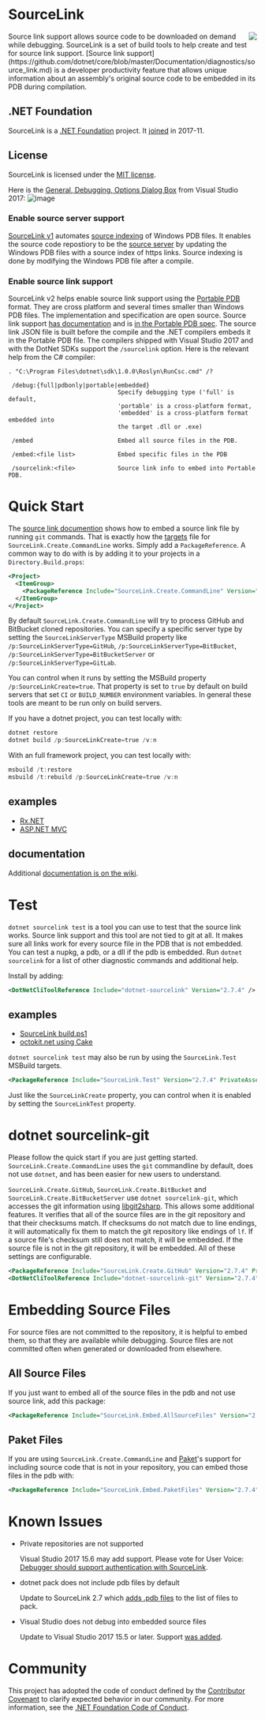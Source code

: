 
# SourceLink
<img src="https://ctaggart.github.io/SourceLink/SourceLink128.jpg" align="right">
 Source link support allows source code to be downloaded on demand while debugging. SourceLink is a set of build tools to help create and test for source link support. [Source link support](https://github.com/dotnet/core/blob/master/Documentation/diagnostics/source_link.md) is a developer productivity feature that allows unique information about an assembly's original source code to be embedded in its PDB during compilation.

## .NET Foundation

SourceLink is a [.NET Foundation](http://www.dotnetfoundation.org/projects) project. It [joined](http://www.dotnetfoundation.org/blog/2017/11/16/welcome-dnn-nunit-ironpython-mvvmcross-sourcelink-ilmerge-and-humanizer-to-the-net-foundation) in 2017-11.

## License

SourceLink is licensed under the [MIT license](LICENSE).

Here is the [General, Debugging, Options Dialog Box](https://docs.microsoft.com/en-us/visualstudio/debugger/general-debugging-options-dialog-box) from Visual Studio 2017:
![image](https://cloud.githubusercontent.com/assets/80104/23337630/001cedb6-fbba-11e6-9c44-68f4c826470c.png)

### Enable source server support
[SourceLink v1](https://github.com/ctaggart/SourceLink/wiki/SourceLink-v1) automates [source indexing](http://msdn.microsoft.com/en-us/library/windows/hardware/ff556898.aspx) of Windows PDB files. It enables the source code repostiory to be the [source server](http://msdn.microsoft.com/en-us/library/windows/desktop/ms680641.aspx) by updating the Windows PDB files with a source index of https links. Source indexing is done by modifying the Windows PDB file after a compile.

### Enable source link support
SourceLink v2 helps enable source link support using the [Portable PDB](https://github.com/dotnet/core/blob/master/Documentation/diagnostics/portable_pdb.md) format. They are cross platform and several times smaller than Windows PDB files. The implementation and specification are open source. Source link support [has documentation](https://github.com/dotnet/core/blob/master/Documentation/diagnostics/source_link.md) and is [in the Portable PDB spec](https://github.com/dotnet/corefx/blob/master/src/System.Reflection.Metadata/specs/PortablePdb-Metadata.md#SourceLink). The source link JSON file is built before the compile and the .NET compilers embeds it in the Portable PDB file. The compilers shipped with Visual Studio 2017 and with the DotNet SDKs support the `/sourcelink` option. Here is the relevant help from the C# compiler:
```
. "C:\Program Files\dotnet\sdk\1.0.0\Roslyn\RunCsc.cmd" /?

 /debug:{full|pdbonly|portable|embedded}
                               Specify debugging type ('full' is default,
                               'portable' is a cross-platform format,
                               'embedded' is a cross-platform format embedded into
                               the target .dll or .exe)
                               
 /embed                        Embed all source files in the PDB.
 
 /embed:<file list>            Embed specific files in the PDB
 
 /sourcelink:<file>            Source link info to embed into Portable PDB.
```

# Quick Start

The [source link documention](https://github.com/dotnet/core/blob/master/Documentation/diagnostics/source_link.md) shows how to embed a source link file by running `git` commands. That is exactly how the [targets](SourceLink.Create.CommandLine/SourceLink.Create.CommandLine.targets) file for `SourceLink.Create.CommandLine` works. Simply add a `PackageReference`. A common way to do with is by adding it to your projects in a `Directory.Build.props`:
``` xml
<Project>
  <ItemGroup>
    <PackageReference Include="SourceLink.Create.CommandLine" Version="2.7.4" PrivateAssets="All" /> 
  </ItemGroup>
</Project>
```

By default `SourceLink.Create.CommandLine` will try to process GitHub and BitBucket cloned repositories. You can specify a specific server type by setting the `SourceLinkServerType` MSBuild property like `/p:SourceLinkServerType=GitHub`, `/p:SourceLinkServerType=BitBucket`, `/p:SourceLinkServerType=BitBucketServer` or `/p:SourceLinkServerType=GitLab`.

You can control when it runs by setting the MSBuild property `/p:SourceLinkCreate=true`. That property is set to `true` by default on build servers that set `CI` or `BUILD_NUMBER` environment variables. In general these tools are meant to be run only on build servers.

If you have a dotnet project, you can test locally with:
``` ps1
dotnet restore
dotnet build /p:SourceLinkCreate=true /v:n
```
With an full framework project, you can test locally with:
``` ps1
msbuild /t:restore
msbuild /t:rebuild /p:SourceLinkCreate=true /v:n
```

## examples
- [Rx.NET](https://github.com/ctaggart/SourceLink/issues/167#issuecomment-297423617)
- [ASP.NET MVC](https://github.com/ctaggart/SourceLink/issues/173)

## documentation
Additional [documentation is on the wiki](https://github.com/ctaggart/SourceLink/wiki).

# Test

`dotnet sourcelink test` is a tool you can use to test that the source link works. Source link support and this tool are not tied to git at all. It makes sure all links work for every source file in the PDB that is not embedded. You can test a nupkg, a pdb, or a dll if the pdb is embedded. Run `dotnet sourcelink` for a list of other diagnostic commands and additional help.

Install by adding:
``` xml
<DotNetCliToolReference Include="dotnet-sourcelink" Version="2.7.4" />
```

## examples
- [SourceLink build.ps1](build.ps1#L45-L51)
- [octokit.net using Cake](https://github.com/ctaggart/SourceLink/issues/174)

`dotnet sourcelink test` may also be run by using the `SourceLink.Test` MSBuild targets.
``` xml
<PackageReference Include="SourceLink.Test" Version="2.7.4" PrivateAssets="all" />
```
Just like the `SourceLinkCreate` property, you can control when it is enabled by setting the `SourceLinkTest` property.

# dotnet sourcelink-git

Please follow the quick start if you are just getting started. `SourceLink.Create.CommandLine` uses the `git` commandline by default, does not use `dotnet`, and has been easier for new users to understand.

`SourceLink.Create.GitHub`, `SourceLink.Create.BitBucket` and `SourceLink.Create.BitBucketServer` use `dotnet sourcelink-git`, which accesses the git information using [libgit2sharp](https://github.com/libgit2/libgit2sharp). This allows some additional features. It verifies that all of the source files are in the git repository and that their checksums match. If checksums do not match due to line endings, it will automatically fix them to match the git repository like endings of `lf`. If a source file's checksum still does not match, it will be embedded. If the source file is not in the git repository, it will be embedded. All of these settings are configurable.

``` xml
<PackageReference Include="SourceLink.Create.GitHub" Version="2.7.4" PrivateAssets="all" />
<DotNetCliToolReference Include="dotnet-sourcelink-git" Version="2.7.4" />
```

# Embedding Source Files

For source files are not committed to the repository, it is helpful to embed them, so that they are available while debugging. Source files are not committed often when generated or downloaded from elsewhere.

## All Source Files

If you just want to embed all of the source files in the pdb and not use source link, add this package:
``` xml
<PackageReference Include="SourceLink.Embed.AllSourceFiles" Version="2.7.4" PrivateAssets="all" />
```

## Paket Files

If you are using `SourceLink.Create.CommandLine` and [Paket](https://fsprojects.github.io/Paket/)'s support for including source code that is not in your repository, you can embed those files in the pdb with:
``` xml
<PackageReference Include="SourceLink.Embed.PaketFiles" Version="2.7.4" PrivateAssets="all" />
```

# Known Issues

- Private repositories are not supported

  Visual Studio 2017 15.6 may add support. Please vote for User Voice: [Debugger should support authentication with SourceLink](https://visualstudio.uservoice.com/forums/121579-visual-studio-ide/suggestions/19107784-debugger-should-support-authentication-with-source).

- dotnet pack does not include pdb files by default
  
  Update to SourceLink 2.7 which [adds .pdb files](https://github.com/ctaggart/SourceLink/pull/291) to the list of files to pack.

- Visual Studio does not debug into embedded source files
  
  Update to Visual Studio 2017 15.5 or later. Support [was added](https://visualstudio.uservoice.com/forums/121579-visual-studio-ide/suggestions/19107733-debugger-should-support-c-compiler-embed-optio).

# Community
This project has adopted the code of conduct defined by the [Contributor Covenant](http://contributor-covenant.org/)
to clarify expected behavior in our community. For more information, see the [.NET Foundation Code of Conduct](http://www.dotnetfoundation.org/code-of-conduct).
